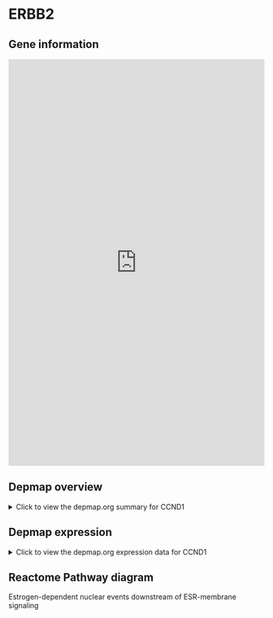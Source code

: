 <h1>ERBB2</h1>

<h2>Gene information</h2>
<iframe src="https://depmap.org/portal/gene/CCND1?tab=about" style="border:none;width:100%;height:800px"></iframe>

<h2>Depmap overview</h2>
<details>
  <summary>Click to view the depmap.org summary for CCND1</summary>
  <iframe src="https://depmap.org/portal/gene/CCND1?tab=overview" style="border:none;width:100%;height:800px"></iframe>
</details>

<h2>Depmap expression</h2>
<details>
  <summary>Click to view the depmap.org expression data for CCND1</summary>
  <iframe src="https://depmap.org/portal/gene/CCND1?tab=characterization" style="border:none;width:100%;height:800px"></iframe>
</details>



<h2>Reactome Pathway diagram</h2>
Estrogen-dependent nuclear events downstream of ESR-membrane signaling
<div id="diagramHolder"></div>

<script>
    //Creating the Reactome Diagram widget
    //Take into account a proxy needs to be set up in your server side pointing to www.reactome.org
    function onReactomeDiagramReady(){  //This function is automatically called when the widget code is ready to be used
        var diagram = Reactome.Diagram.create({
            "placeHolder" : "diagramHolder",
            "width" : 900,
            "height" : 500
        });

        //Initialising it to the "Hemostasis" pathway
        diagram.loadDiagram("R-HSA-9634638");

        //Adding different listeners

        diagram.onDiagramLoaded(function (loaded) {
            console.info("Loaded ", loaded);
            diagram.flagItems("BAD");
	    diagram.flagItems("Q92934");
            if (loaded == "R-HSA-9634638") diagram.selectItem("R-HSA-9634638");
        });

     }
</script>



